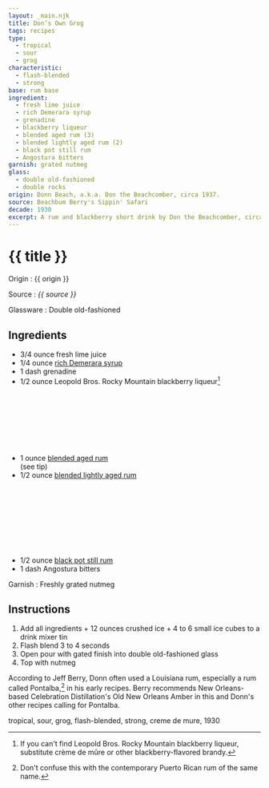 ```yaml
---
layout: _main.njk
title: Don’s Own Grog
tags: recipes
type:
  - tropical
  - sour
  - grog
characteristic:
  - flash-blended
  - strong
base: rum base
ingredient:
  - fresh lime juice
  - rich Demerara syrup
  - grenadine
  - blackberry liqueur
  - blended aged rum (3)
  - blended lightly aged rum (2)
  - black pot still rum
  - Angostura bitters
garnish: grated nutmeg
glass:
  - double old-fashioned
  - double rocks
origin: Donn Beach, a.k.a. Don the Beachcomber, circa 1937.
source: Beachbum Berry's Sippin' Safari
decade: 1930
excerpt: A rum and blackberry short drink by Don the Beachcomber, circa 1937.
---
```

<!-- markdownlint-disable MD025 -->
# {{ title }}
<!-- markdownlint-enable MD025 -->

Origin
  : {{ origin }}

Source
  : <cite><span data-pagefind-filter="Source">{{ source }}</span></cite>

Glassware
  : <span data-pagefind-filter="Glassware">Double old-fashioned</span>

## Ingredients

* 3/4 ounce fresh lime juice
* 1/4 ounce [rich Demerara syrup](/mixes/2-1-simple-syrup)
* 1 dash grenadine
* 1/2 ounce Leopold Bros. Rocky Mountain blackberry liqueur[^1]
* 1 ounce [blended aged rum](/rums/05-rum-blended-aged/)<icon-l class="bigger" label="3"><span class="with-icon"><svg class="icon"><use href="/assets/images/icons/circle-3.svg#circle-3"></use></svg></span></icon-l><span class="after-icon"></span>(see tip)
* 1/2 ounce [blended lightly aged rum](/rums/04-rum-blended-lightly-aged/)<icon-l space="1em" class="bigger" label="(2)"><span class="with-icon"><svg class="icon"><use href="/assets/images/icons/circle-2.svg#circle-2"></use></svg></span></icon-l>
* 1/2 ounce [black pot still rum](/rums/10-rum-black-pot-still/)
* 1 dash Angostura bitters

[^1]: If you can't find Leopold Bros. Rocky Mountain blackberry liqueur, substitute crème de mûre or other blackberry-flavored brandy.

Garnish
  : Freshly grated nutmeg

## Instructions

1. Add all ingredients + 12 ounces crushed ice + 4 to 6 small ice cubes to a drink mixer tin
2. Flash blend 3 to 4 seconds
3. Open pour with gated finish into double old-fashioned glass
4. Top with nutmeg

<tiki-callout type="tip">

  According to Jeff Berry, Donn often used a Louisiana rum, especially a rum called Pontalba,[^2] in his early recipes. Berry recommends New Orleans-based Celebration Distillation's Old New Orleans Amber in this and Donn's other recipes calling for Pontalba.

[^2]: Don't confuse this with the contemporary Puerto Rican rum of the same name.

</tiki-callout>

<div
  class="sr-only"
  data-cat[0]="Drink"
  data-type[0]="Tropical"
  data-type[1]="Sour"
  data-type[2]="Grog"
  data-char[0]="Flash-blended"
  data-char[1]="Strong"
  data-base[0]="Rum/Cane spirits"
  data-ingredient[0]="Lime juice"
  data-ingredient[1]="Rich Demerara syrup"
  data-ingredient[2]="Grenadine"
  data-ingredient[3]="Blackberry liqueur"
  data-ingredient[4]="Leopold Bros. Rocky Mountain blackberry liqueur"
  data-ingredient[5]="Crème de mûre"
  data-ingredient[6]="Brandy, blackberry-flavored"
  data-ingredient[7]="Blended aged rum [3]"
  data-ingredient[8]="Blended lightly aged rum [2]"
  data-ingredient[9]="Black pot still rum"
  data-ingredient[10]="Angostura bitters"
  data-juice[0]="Lime juice"
  data-syrup[0]="Rich Demerara syrup"
  data-syrup[1]="Grenadine"
  data-liquor[0]="Blackberry liqueur"
  data-liquor[1]="Leopold Bros. Rocky Mountain blackberry liqueur"
  data-liquor[2]="Crème de mûre"
  data-liquor[3]="Brandy, blackberry-flavored"
  data-liquor[4]="Blended aged rum [3]"
  data-liquor[5]="Blended lightly aged rum [2]"
  data-liquor[6]="Black pot still rum"
  data-bitters[0]="Angostura bitters"
  data-origin[0]="Don the Beachcomber"
  data-origin[1]="Donn Beach"
  data-origin[2]="Ernest Raymond Gantt"
  data-garnish[0]="Nutmeg, grated"
  data-glass[0]="Double rocks"
  data-decade[0]="1930"
  data-pagefind-filter="
    Category[data-cat[0]],
    Type[data-type[0]],
    Type[data-type[1]],
    Type[data-type[2]],
    Characteristic[data-char[0]],
    Characteristic[data-char[1]],
    Base[data-base[0]],
    Ingredient[data-ingredient[0]],
    Ingredient[data-ingredient[1]],
    Ingredient[data-ingredient[2]],
    Ingredient[data-ingredient[3]],
    Ingredient[data-ingredient[4]],
    Ingredient[data-ingredient[5]],
    Ingredient[data-ingredient[6]],
    Ingredient[data-ingredient[7]],
    Ingredient[data-ingredient[8]],
    Ingredient[data-ingredient[9]],
    Ingredient[data-ingredient[10]],
    Juice[data-juice[0]],
    Syrup[data-syrup[0]],
    Syrup[data-syrup[1]],
    Liquor[data-liquor[0]],
    Liquor[data-liquor[1]],
    Liquor[data-liquor[2]],
    Liquor[data-liquor[3]],
    Liquor[data-liquor[4]],
    Liquor[data-liquor[5]],
    Liquor[data-liquor[6]],
    Bitters[data-bitters[0]],
    Origin[data-origin[0]],
    Origin[data-origin[1]],
    Origin[data-origin[2]],
    Garnish[data-garnish[0]],
    Glassware[data-glass[0]],
    Decade[data-decade[0]]
  "
>
</div>

<div class="keywords" aria-hidden>tropical, sour, grog, flash-blended, strong, creme de mure, 1930</div>
